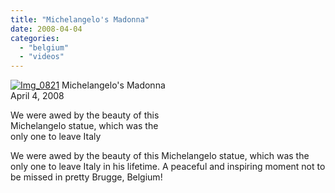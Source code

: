 ```yaml
---
title: "Michelangelo's Madonna"
date: 2008-04-04
categories: 
  - "belgium"
  - "videos"
---
```


 [![Img_0821](https://pub-ac94b3f306b24c0dba4238943c97f2e1.r2.dev/soultravelers3/images/2008/04/05/img_0821.png "Img_0821")](https://pub-ac94b3f306b24c0dba4238943c97f2e1.r2.dev/photos/uncategorized/2008/04/05/img_0821.png) Michelangelo's Madonna  
April 4, 2008

We were awed by the beauty of this  
Michelangelo statue, which was the  
only one to leave Italy

<!--more-->

We were awed by the beauty of this Michelangelo statue, which was the only one to leave Italy in his lifetime. A peaceful and inspiring moment not to be missed in pretty Brugge, Belgium!
